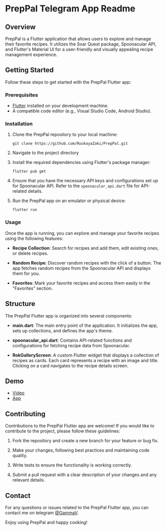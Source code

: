 # PrepPal Telegram App Readme

## Overview
PrepPal is a Flutter application that allows users to explore and manage their favorite recipes. It utilizes the Soar Quest package, Spoonacular API, and Flutter's Material UI for a user-friendly and visually appealing recipe management experience.

## Getting Started
Follow these steps to get started with the PrepPal Flutter app:

### Prerequisites
- [Flutter](https://flutter.dev/docs/get-started/install) installed on your development machine.
- A compatible code editor (e.g., Visual Studio Code, Android Studio).

### Installation
1. Clone the PrepPal repository to your local machine:

   ```
   git clone https://github.com/RoukayaZaki/PrepPal.git
   ```

2. Navigate to the project directory

3. Install the required dependencies using Flutter's package manager:

   ```
   flutter pub get
   ```

4. Ensure that you have the necessary API keys and configurations set up for Spoonacular API. Refer to the `spoonacular_api.dart` file for API-related details.

5. Run the PrepPal app on an emulator or physical device:

   ```
   flutter run
   ```

### Usage
Once the app is running, you can explore and manage your favorite recipes using the following features:

- **Recipe Collection**: Search for recipes and add them, edit existing ones, or delete recipes.

- **Random Recipe**: Discover random recipes with the click of a button. The app fetches random recipes from the Spoonacular API and displays them for you.

- **Favorites**: Mark your favorite recipes and access them easily in the "Favorites" section.

## Structure
The PrepPal Flutter app is organized into several components:

- **main.dart**: The main entry point of the application. It initializes the app, sets up collections, and defines the app's theme.

- **spoonacular_api.dart**: Contains API-related functions and configurations for fetching recipe data from Spoonacular.

- **RokGalleryScreen**: A custom Flutter widget that displays a collection of recipes as cards. Each card represents a recipe with an image and title. Clicking on a card navigates to the recipe details screen.

## Demo
- [Video](https://photos.app.goo.gl/yrkdpr3JnRfwyerx7)
- [App](https://t.me/PrepPal_bot/PrepPal)


## Contributing
Contributions to the PrepPal Flutter app are welcome! If you would like to contribute to the project, please follow these guidelines:

1. Fork the repository and create a new branch for your feature or bug fix.

2. Make your changes, following best practices and maintaining code quality.

3. Write tests to ensure the functionality is working correctly.

4. Submit a pull request with a clear description of your changes and any relevant details.


## Contact
For any questions or issues related to the PrepPal Flutter app, you can contact me on telegram [@GammaV](https://t.me/GammaV).

Enjoy using PrepPal and happy cooking!
